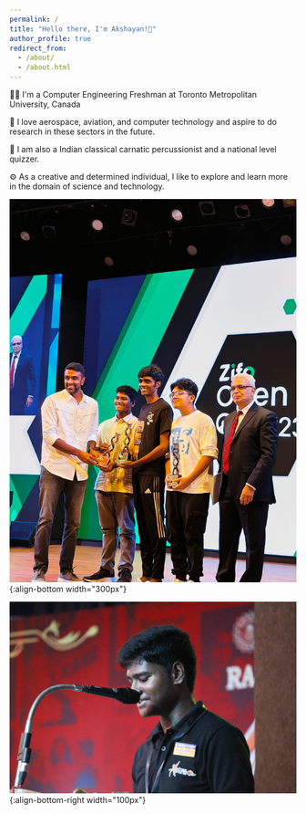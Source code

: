 ```yaml
---
permalink: /
title: "Hello there, I'm Akshayan!👋"
author_profile: true
redirect_from: 
  - /about/
  - /about.html
---
```


👨‍💻 I'm a Computer Engineering Freshman at Toronto Metropolitan University, Canada

🚀 I love aerospace, aviation, and computer technology and aspire to do research in these sectors in the future.

🎵 I am also a Indian classical carnatic percussionist and a national level quizzer.

⚙️ As a creative and determined individual, I like to explore and learn more in the domain of science and technology.

![akshayanspic1](/images/akshayanspic1.jpg){:align-bottom width="300px"}

![akshayanspic2](/images/akshayanspic2.jpg)
{:align-bottom-right width="100px"}
